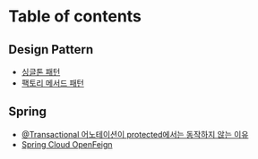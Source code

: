 # Table of contents

## Design Pattern

* [싱글톤 패턴](README.md)
* [팩토리 메서드 패턴](design-pattern/undefined-1.md)

## Spring

* [@Transactional 어노테이션이 protected에서는 동작하지 않는 이유](spring/transactional-protected.md)
* [Spring Cloud OpenFeign](spring/spring-cloud-openfeign.md)
